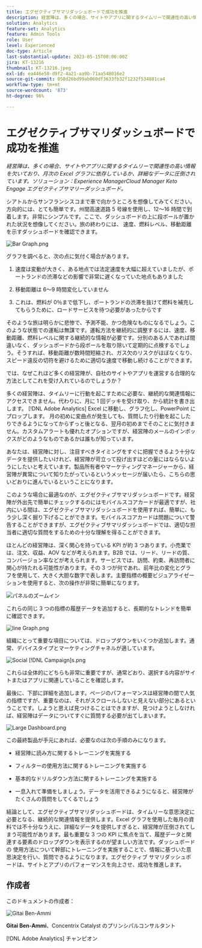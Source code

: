 ```yaml
---
title: エグゼクティブサマリダッシュボードで成功を推進
description: 経営陣は、多くの場合、サイトやアプリに関するタイムリーで関連性の高い情報を欠いており、月次の Excel グラフに依存しているか、詳細なデータに圧倒されています。解決策 - エグゼクティブサマリダッシュボード。
solution: Analytics
feature-set: Analytics
feature: Admin Tools
role: User
level: Experienced
doc-type: Article
last-substantial-update: 2023-05-15T00:00:00Z
jira: KT-13216
thumbnail: KT-13216.jpeg
exl-id: ea446e58-d9f2-4a21-aa9b-71aa548016e2
source-git-commit: 058d26bd99ab060df3633fb32f1232f534881ca4
workflow-type: tm+mt
source-wordcount: '873'
ht-degree: 96%

---
```


# エグゼクティブサマリダッシュボードで成功を推進

_経営陣は、多くの場合、サイトやアプリに関するタイムリーで関連性の高い情報を欠いており、月次の Excel グラフに依存しているか、詳細なデータに圧倒されています。ソリューション：Experience ManagerCloud Manager Keto Engage エグゼクティブサマリーダッシュボード。_

シアトルからサンフランシスコまで車で向かうところを想像してみてください。方向的には、とても簡単です。州間高速道路 5 号線を使用し、12～16 時間で到着します。非常にシンプルです。ここで、ダッシュボードの上に段ボールが置かれた状況を想像してください。旅の終わりには、
速度、燃料レベル、移動距離を示すダッシュボードを確認できます。

![Bar Graph.png](assets/bar-graph.png)

グラフを調べると、次の点に気付く場合があります。

1. 速度は変動が大きく、ある地点では法定速度を大幅に超えていましたが、ポートランドの渋滞などの影響で非常に遅くなっていた地点もありました

1. 移動距離は 6～9 時間変化していません

1. これは、燃料が 0％まで低下し、ポートランドの渋滞を抜けて燃料を補充してもらうために、ロードサービスを待つ必要があったからです

そのような旅は明らかに悲惨で、予測不能、かつ危険なものになるでしょう。このような状態での運転は無謀です。運転方法を継続的に調整するには、速度、移動距離、燃料レベルに関する継続的な情報が必要です。分別のある人であれば間違いなく、ダッシュボードから段ボールを取り除いて定期的に点検するでしょう。そうすれば、移動距離が数時間短縮され、ガス欠のリスクがほぼなくなり、スピード違反の切符を避けるために適切な速度で移動し続けることができます。

では、なぜこれほど多くの経営陣が、自社のサイトやアプリを運営する合理的な方法としてこれを受け入れているのでしょうか？

多くの経営陣は、タイムリーに行動を起こすために必要な、継続的な関連情報にアクセスできません。代わりに、月に 1 回デッキを受け取り、から統計を書き出します。 [!DNL Adobe Analytics] Excel に移動し、グラフ化し、PowerPoint にプロップします。 月の初めに変曲点が発生しても、質問したり行動を起こしたりできるようになってからずっと後となる、翌月の初めまでそのことに気付きません。カスタムアラートも優れたオプションですが、経営陣のメールのインボックスがどのようなものであるかは誰もが知っています。

あなたは、経営陣に対し、注目すべきタイミングをすぐに把握できるよう十分なデータを提供したいけれど、経営陣が苛立って投げ出すほどの量にはならないようにしたいと考えています。製品所有者やマーケティングマネージャーから、経営陣が異常について知りたがっているというメッセージが届いたら、こちらの思いどおりに進んでいるということになります。

このような場合に最適なのが、エグゼクティブサマリダッシュボードです。経営陣が外出先で簡単にチェックするのにはモバイルスコアカードが最適ですが、社内にいる間は、エグゼクティブサマリダッシュボードを使用すれば、簡単に、もう少し深く掘り下げることができます。モバイルスコアカードは問題について警告することができますが、エグゼクティブサマリダッシュボードでは、適切な担当者に適切な質問をするための十分な理解を得ることができます。

ほとんどの経営陣は、深く関心を持っている KPI が約 3 つあります。小売業では、注文、収益、AOV などが考えられます。B2B では、リード、リードの質、コンバージョン率などが考えられます。サービスでは、訪問、約束、再訪問者に関心が持たれる可能性があります。その 3 つが何であれ、前年比の変化とグラフを使用して、大きく大胆な数字で表します。主要指標の概要ビジュアライゼーションを使用すると、次の操作が非常に簡単になります。

![パネルのズームイン](assets/zoom-in-panel.png)

これらの同じ 3 つの指標の履歴データを追加すると、長期的なトレンドを簡単に確認できます。

![line Graph.png](assets/line-graph.png)

組織にとって重要な項目については、ドロップダウンをいくつか追加します。通常、デバイスタイプとマーケティングチャネルが適しています。

![Social [!DNL Campaign]s.png](assets/social-campaigns.png)

これらは全体的にどちらも非常に重要ですが、通常どおり、選択する内容がサイトまたはアプリに関連していることを確認します。

最後に、下部に詳細を追加します。ページのパフォーマンスは経営陣の間で人気の指標ですが、重要なのは、それがスクロールしないと見えない部分にあるということです。しようと思えば見つけることはできますが、見つけようとしなければ、経営陣はデータについてすぐに質問する必要が出てしまいます。

![Large Dashboard.png](assets/large-dashboard.png)

この最終製品が手元にあれば、必要なのは次の手順のみになります。

- 経営陣に読み方に関するトレーニングを実施する

- フィルターの使用方法に関するトレーニングを実施する

- 基本的なドリルダウン方法に関するトレーニングを実施する

- 一息入れて準備をしましょう。データを活用できるようになると、経営陣がたくさんの質問をしてくるでしょう

結論として、エグゼクティブサマリダッシュボードは、タイムリーな意思決定に必要となる、継続的な関連情報を提供します。Excel グラフを使用した毎月の資料では不十分なうえに、詳細なデータを提供しすぎると、経営陣が圧倒されてしまう可能性があります。最も重要な 3 つの KPI に焦点を当て、履歴データと関連する要素のドロップダウンを表示するのが望ましい方法です。ダッシュボードの
使用方法について幹部にトレーニングを実施することで、情報に基づいた意思決定を行い、質問できるようになります。エグゼクティブ サマリダッシュボードは、サイトとアプリのパフォーマンスを向上させ、成功を推進します。

## 作成者

このドキュメントの作成者：

![Gitai Ben-Ammi](assets/gitai-ben-ammi.png)

**Gitai Ben-Ammi**、Concentrix Catalyst のプリンシパルコンサルタント

[!DNL Adobe Analytics] チャンピオン
